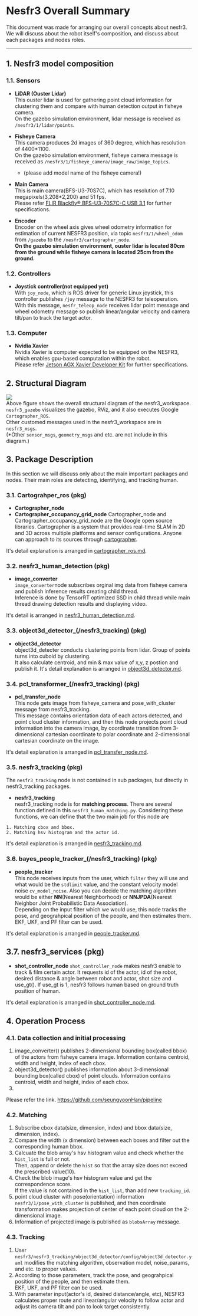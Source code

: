 # Nesfr3 Overall Summary 
This document was made for arranging our overall concepts about nesfr3. We will discuss about the robot itself's composition, and discuss about each packages and nodes roles. 
* * *

## 1. Nesfr3 model composition
### 1.1. Sensors
* **LiDAR (Ouster Lidar)**   
This ouster lidar is used for gathering point cloud information for clustering them and compare with human detection output in fisheye camera.     
On the gazebo simulation environment, lidar message is received as `/nesfr3/1/lidar/points`.    

* **Fisheye Camera**    
This camera produces 2d images of 360 degree, which has resolution of 4400*1100.            
On the gazebo simulation environment, fisheye camera message is received as `/nesfr3/1/fisheye_camera/image_raw/image_topics`.      
    - (please add model name of the fisheye camera!)
 
* **Main Camera**    
This is main camera(BFS-U3-70S7C), which has resolution of 7.10 megapixels(3,208*2,200) and 51 fps.     
Please refer [FLIR Blackfly® BFS-U3-70S7C-C USB 3.1](https://www.edmundoptics.co.kr/p/BFS-U3-70S7C-C-USB3-BlackflyR-S-Color-Camera/41900) for further specifications.

* **Encoder**    
Encoder on the wheel axis gives wheel odometry information for estimation of current NESFR3 position, via topic `nesfr3/1/wheel_odom` from `/gazebo` to the `/nesfr3/cartographer_node`.     
**On the gazebo simulation environment, ouster lidar is located 80cm from the ground while fisheye camera is located 25cm from the ground.**
 
 
### 1.2. Controllers    
* **Joystick controller(not equipped yet)**                   
With `joy_node`, which is ROS driver for generic Linux joystick, this controller publishes `/joy` message to the NESFR3 for teleoperation.      
With this message, `nesfr_teleop_node` receives lidar point message and wheel odometry message so publish linear/angular velocity and camera tilt/pan to track the target actor.       

### 1.3. Computer
* **Nvidia Xavier**                 
Nvidia Xavier is computer expected to be equipped on the NESFR3, which enables gpu-based computation within the robot.     
Please refer [Jetson AGX Xavier Developer Kit](https://developer.nvidia.com/embedded/jetson-agx-xavier-developer-kit) for further specifications.

## 2. Structural Diagram
<img src = "/Shots/StructureDiagram.PNG" align="center"></img>    
Above figure shows the overall structural diagram of the nesfr3_workspace. ```nesfr3_gazebo``` visualizes the gazebo, RViz, and it also executes Google ```Cartographer_ROS```.          
Other customed messages used in the nesfr3_workspace are in ```nesfr3_msgs```.              
(*Other ```sensor_msgs```, ```geometry_msgs``` and etc. are not include in this diagram.)


## 3. Package Description
In this section we will discuss only about the main important packages and nodes. Their main roles are detecting, identifying, and tracking human.   

### 3.1. Cartograhper_ros (pkg)
* **Cartographer_node**
* **Cartographer_occupancy_grid_node**
Cartographer_node and Cartographer_occupancy_grid_node are the Google open source libraries. Cartographer is a system that provides real-time SLAM in 2D and 3D across multiple platforms and sensor configurations. Anyone can approach to its sources through [cartographer](https://github.com/cartographer-project/cartographer, "ROS_Wiki").  

It's detail explanation is arranged in [cartographer_ros.md](https://github.com/HiSeun/nesfr3_pkg_description/blob/master/cartographer_ros/cartograhper_ros.md "cartographer_ros").

### 3.2. nesfr3_human_detection (pkg)
* **image_converter**           
```image_converter```node subscribes orginal img data from fisheye camera and publish inference results creating child thread.    
Inference is done by TensorRT optimized SSD in child thread while main thread drawing detection results and displaying video.   

It's detail is arranged in [nesfr3_human_detection.md](https://github.com/HiSeun/nesfr3_pkg_description/blob/master/nesfr3_human_detection/nesfr3_human_detection.md "image_converter node").

### 3.3. object3d_detector_(/nesfr3_tracking) (pkg)         
* **object3d_detector**         
object3d_detecter conducts clustering points from lidar. Group of points turns into cuboid by clustering.         
It also calculate centroid, and min & max value of x,y, z postion and publish it.
It's detail explanation is arranged in [object3d_detector.md](https://github.com/HiSeun/nesfr3_pkg_description/blob/master/nesfr3_tracking/object3d_detector/object3d_detector.md "object3d_detector").   

### 3.4. pcl_transformer_(/nesfr3_tracking) (pkg)           
* **pcl_transfer_node**             
This node gets image from fisheye_camera and pose_with_cluster message from nesfr3_tracking.       
This message contains orientation data of each actors detected, and point cloud cluster information, and then this node projects point cloud information into the camera image, by coordinate transition from 3-dimensional cartesian coordinate to polar coordinate and 2-dimensional cartesian coordinate on the image.      
                
It's detail explanation is arranged in [pcl_transfer_node.md](https://github.com/HiSeun/nesfr3_pkg_description/blob/master/nesfr3_tracking/pcl_transformer/pcl_transformer.md "pcl_transfer_node").       
            
### 3.5. nesfr3_tracking (pkg)          
The ```nesfr3_tracking``` node is not contained in sub packages, but directly in nesfr3_tracking packages.
* **nesfr3_tracking**           
nesfr3_tracking node is for **matching process**. There are several function defined in this ```nesfr3_human_matching.py```. Considering these functions, we can define that the two main job for this node are
```
1. Matching cbox and bbox.
2. Matching hsv histogram and the actor id.
```             
            
It's detail explanation is arranged in [nesfr3_tracking.md](https://github.com/HiSeun/nesfr3_pkg_description/blob/master/nesfr3_tracking/nesfr3_tracking.md "nesfr3_tracking").         
            
### 3.6. bayes_people_tracker_(/nesfr3_tracking) (pkg)
* **people_tracker**            
This node receives inputs from the user, which ```filter``` they will use and what would be the ```stdlimit``` value, and the constant velocity model noise ```cv_model_noise```. Also you can decide the matching algorithm would be either **NN**(Nearest Neighborhood) or **NNJPDA**(Nearest Neighbor Joint Probabilistic Data Association).    
Depending on the input filter which we would use, this node tracks the pose, and geograhpical position of the people, and then estimates them.   
EKF, UKF, and PF filter can be used.       
   
It's detail explanation is arranged in [people_tracker.md](https://github.com/HiSeun/nesfr3_pkg_description/blob/master/nesfr3_tracking/bayes_people_tracker/bayes_people_tracker.md "people_tracker").   

## 3.7. nesfr3_services (pkg)
* **shot_controller_node**
```shot_controller_node``` makes nesfr3 enable to track & film certain actor. It requests id of the actor, id of the robot, desired distance & angle between robot and actor, shot size and use_gt(). If use_gt is 1, nesfr3 follows human based on ground truth position of human.    

It's detail explanation is arranged in [shot_controller_node.md](https://github.com/HiSeun/nesfr3_pkg_description/blob/master/nesfr3_services/nesfr3_services.md "shotcontroller_node").


## 4. Operation Process
### 4.1. Data collection and initial processing
1. image_converter() publishes 2-dimensional bounding box(called bbox) of the actors from fisheye camera image. Information contains centroid, width and height, index of each cbox.
2. object3d_detector() publishes information about 3-dimensional bounding box(called cbox) of point clouds. Information contains centroid, width and height, index of each cbox.
3. 
Please refer the link.
https://github.com/seungyoonHan/pipeline
            
### 4.2. Matching
1. Subscribe cbox data(size, dimension, index) and bbox data(size, dimension, index). 
2. Compare the width (x dimension) between each boxes and filter out the corresponding human bbox. 
3. Calcuate the blob array's hsv histogram value and check whether the ```hist_list``` is full or not.         
   Then, append or delete the ```hist``` so that the array size does not exceed the prescribed value(10). 
4. Check the blob image's hsv histogram value and get the correspondence score.  
   If the value is not contained in the ```hist_list```, than add new ```tracking_id```. 
5. point cloud cluster with pose(orientation) information `nesfr3/1/pose_with_cluster` is published, and then coordinate transformation makes projection of center of each point cloud on the 2-dimensional image.
6. Information of projected image is published as `blobsArray` message.

### 4.3. Tracking
1. User ```nesfr3/nesfr3_tracking/object3d_detector/config/object3d_detector.yaml``` modifies the matching algorithm, observation model, noise_params, and etc. to proper values.  
2. According to those parameters, track the pose, and geograhpical position of the people, and then estimate them.   
   EKF, UKF, and PF filter can be used.
3. With parameter input(actor's id, desired distance/angle, etc), NESFR3 calculates proper route and linear/angular velocity to follow actor and adjust its camera tilt and pan to look target consistently.
